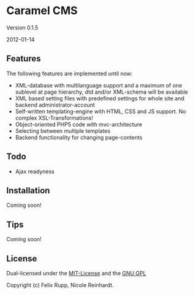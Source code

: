 Caramel CMS
=============
Version 0.1.5

2012-01-14


Features
-------

The following features are implemented until now:

* XML-database with multilanguage support and a maximum of one sublevel at page hierarchy, dtd and/or XML-schema will be available
* XML based setting files with predefined settings for whole site and backend administrator-account
* Self-written templating-engine with HTML, CSS and JS support. No complex XSL-Transformations!
* Object-oriented PHP5 code with mvc-architecture
* Selecting between multiple templates
* Backend functionality for changing page-contents


Todo
----

* Ajax readyness


Installation
-----------

Coming soon!


Tips
-----

Coming soon!


License
-------

Dual-licensed under the [MIT-License](http://www.opensource.org/licenses/mit-license.php) and the [GNU GPL](http://www.gnu.org/licenses/gpl.html)

Copyright (c) Felix Rupp, Nicole Reinhardt.
